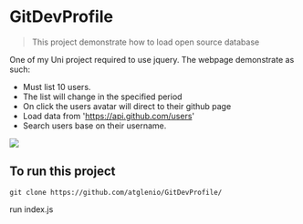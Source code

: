 # GitDevProfile
> This project demonstrate how to load open source database

One of my Uni project required to use jquery. The webpage demonstrate as such:
- Must list 10 users.
- The list will change in the specified period
- On click the users avatar will direct to their github page
- Load data from 'https://api.github.com/users'
- Search users base on their username.

![](header.png)

## To run this project

```
git clone https://github.com/atglenio/GitDevProfile/
```
run index.js

<!-- Markdown link & img dfn's -->
[npm-image]: https://img.shields.io/npm/v/datadog-metrics.svg?style=flat-square
[npm-url]: https://npmjs.org/package/datadog-metrics
[npm-downloads]: https://img.shields.io/npm/dm/datadog-metrics.svg?style=flat-square
[travis-image]: https://img.shields.io/travis/dbader/node-datadog-metrics/master.svg?style=flat-square
[travis-url]: https://travis-ci.org/dbader/node-datadog-metrics
[wiki]: https://github.com/yourname/yourproject/wiki

